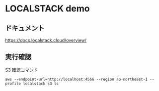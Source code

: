 # LOCALSTACK demo

## ドキュメント
https://docs.localstack.cloud/overview/

## 実行確認
S3 確認コマンド
```
aws --endpoint-url=http://localhost:4566 --region ap-northeast-1 --profile localstack s3 ls
```
